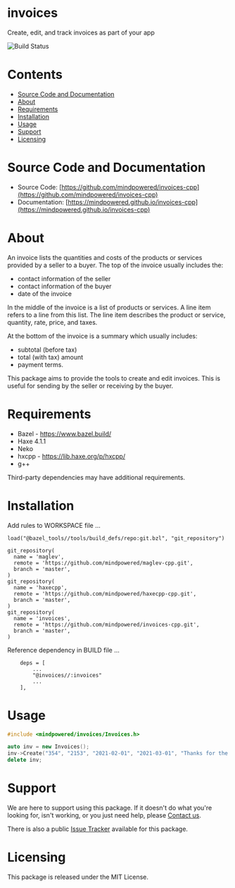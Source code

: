 
invoices
========
Create, edit, and track invoices as part of your app

![Build Status](https://mindpowered.dev/assets/images/github-badges/build-passing.svg)

Contents
========

* [Source Code and Documentation](#source-code-and-documentation)
* [About](#about)
* [Requirements](#requirements)
* [Installation](#installation)
* [Usage](#usage)
* [Support](#support)
* [Licensing](#licensing)

# Source Code and Documentation
- Source Code: [https://github.com/mindpowered/invoices-cpp](https://github.com/mindpowered/invoices-cpp)
- Documentation: [https://mindpowered.github.io/invoices-cpp](https://mindpowered.github.io/invoices-cpp)

# About
An invoice lists the quantities and costs of the products or services provided by a seller to a buyer. The top of the invoice usually includes the:
- contact information of the seller
- contact information of the buyer
- date of the invoice

In the middle of the invoice is a list of products or services. A line item refers to a line from this list. The line item describes the product or service, quantity, rate, price, and taxes.

At the bottom of the invoice is a summary which usually includes:
- subtotal (before tax)
- total (with tax) amount
- payment terms.

This package aims to provide the tools to create and edit invoices. This is useful for sending by the seller or receiving by the buyer.

# Requirements
- Bazel - https://www.bazel.build/
- Haxe 4.1.1
- Neko
- hxcpp - https://lib.haxe.org/p/hxcpp/
- g++


Third-party dependencies may have additional requirements.

# Installation
Add rules to WORKSPACE file ...

```
load("@bazel_tools//tools/build_defs/repo:git.bzl", "git_repository")

git_repository(
  name = 'maglev',
  remote = 'https://github.com/mindpowered/maglev-cpp.git',
  branch = 'master',
)
git_repository(
  name = 'haxecpp',
  remote = 'https://github.com/mindpowered/haxecpp-cpp.git',
  branch = 'master',
)
git_repository(
  name = 'invoices',
  remote = 'https://github.com/mindpowered/invoices-cpp.git',
  branch = 'master',
)
```

Reference dependency in BUILD file ...

```
    deps = [
        ...
        "@invoices//:invoices"
        ...
    ],
```


# Usage
```cpp
#include <mindpowered/invoices/Invoices.h>

auto inv = new Invoices();
inv->Create("354", "2153", "2021-02-01", "2021-03-01", "Thanks for the business!");
delete inv;
```


# Support
We are here to support using this package. If it doesn't do what you're looking for, isn't working, or you just need help, please [Contact us][contact].

There is also a public [Issue Tracker][bugs] available for this package.

# Licensing
This package is released under the MIT License.



[bugs]: https://github.com/mindpowered/invoices-cpp/issues
[contact]: https://mindpowered.dev/support/?ref=invoices-cpp/
[docs]: https://mindpowered.github.io/invoices-cpp/
[licensing]: https://mindpowered.dev/?ref=invoices-cpp
[purchase]: https://mindpowered.dev/purchase/
